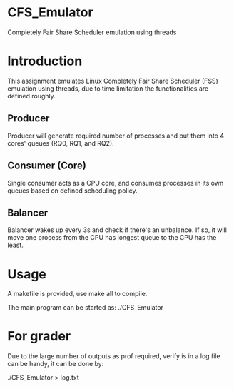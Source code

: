 # CFS_Emulator

Completely Fair Share Scheduler emulation using threads

# Introduction

This assignment emulates Linux Completely Fair Share Scheduler (FSS) emulation using threads, due to time limitation the functionalities are defined roughly.

## Producer

Producer will generate required number of processes and put them into 4 cores' queues (RQ0, RQ1, and RQ2).

## Consumer (Core)

Single consumer acts as a CPU core, and consumes processes in its own queues based on defined scheduling policy.

## Balancer

Balancer wakes up every 3s and check if there's an unbalance. If so, it will move one process from the CPU has longest queue to the CPU has the least.

# Usage

A makefile is provided, use make all to compile.

The main program can be started as:
./CFS_Emulator

# For grader

Due to the large number of outputs as prof required, verify is in a log file can be handy, it can be done by:

./CFS_Emulator > log.txt

